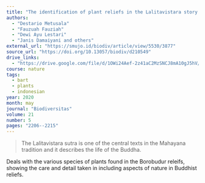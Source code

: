 ```yaml
---
title: "The identification of plant reliefs in the Lalitavistara story of Borobudur temple, Central Java, Indonesia"
authors:
  - "Destario Metusala"
  - "Fauzuah Fauziah"
  - "Dewi Ayu Lestari"
  - "Janis Damaiyani and others" 
external_url: "https://smujo.id/biodiv/article/view/5530/3877"
source_url: "https://doi.org/10.13057/biodiv/d210549"
drive_links:
  - "https://drive.google.com/file/d/1OWi24Aef-2z41aC2MzSNCJ8mA10gJ5hV/view?usp=drivesdk"
course: nature 
tags:
  - bart
  - plants
  - indonesian
year: 2020
month: may
journal: "Biodiversitas"
volume: 21
number: 5
pages: "2206--2215"
---
```


> The Lalitavistara sutra is one of the central texts in the Mahayana tradition and it describes the life of the Buddha.

Deals with the various species of plants found in the Borobudur releifs, showing the care and detail taken in including aspects of nature in Buddhist reliefs.
